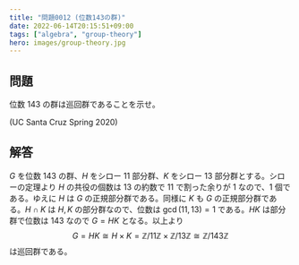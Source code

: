 ```yaml
---
title: "問題0012 (位数143の群)"
date: 2022-06-14T20:15:51+09:00
tags: ["algebra", "group-theory"]
hero: images/group-theory.jpg
---
```


## 問題

位数 143 の群は巡回群であることを示せ。

(UC Santa Cruz Spring 2020)

## 解答

$G$ を位数 143 の群、$H$ をシロー 11 部分群、$K$ をシロー 13 部分群とする。シローの定理より $H$ の共役の個数は 13 の約数で 11 で割った余りが 1 なので、1 個である。ゆえに $H$ は $G$ の正規部分群である。同様に $K$ も $G$ の正規部分群である。$H\cap K$ は $H,K$ の部分群なので、位数は $\gcd(11,13)=1$ である。$HK$ は部分群で位数は 143 なので $G=HK$ となる。以上より
$$ G=HK\cong H\times K=\mathbb{Z}/11\mathbb{Z}\times \mathbb{Z}/13\mathbb{Z}\cong \mathbb{Z}/143\mathbb{Z} $$
は巡回群である。
